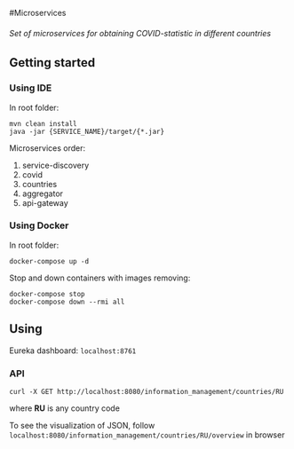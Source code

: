 #Microservices

###### Set of microservices for obtaining COVID-statistic in different countries

## Getting started
### Using IDE
In root folder:
```shell
mvn clean install
java -jar {SERVICE_NAME}/target/{*.jar}
```
Microservices order:
1. service-discovery
2. covid
3. countries
4. aggregator
5. api-gateway

### Using Docker
In root folder:
```shell
docker-compose up -d
```
Stop and down containers with images removing:
```shell
docker-compose stop
docker-compose down --rmi all
```
## Using
Eureka dashboard: `localhost:8761`
### API

```shell
curl -X GET http://localhost:8080/information_management/countries/RU
```
where **RU** is any country code

To see the visualization of JSON, follow `localhost:8080/information_management/countries/RU/overview` in browser